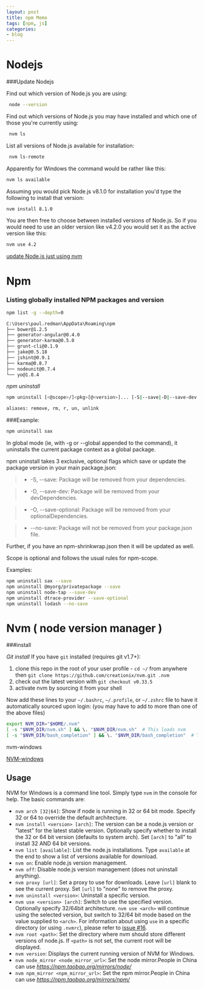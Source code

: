 ```yaml
---
layout: post
title: npm Memo 
tags: [npm, js]
categories:
- blog
---
```


Nodejs
=================
###Update Nodejs
 

 Find out which version of Node.js you are using:
```sh
 node --version
```
 Find out which versions of Node.js you may have installed and which one of those you're currently using:
```sh
 nvm ls
```
 List all versions of Node.js available for installation:
```sh
 nvm ls-remote
```
 Apparently for Windows the command would be rather like this:
```sh 
nvm ls available
```
 Assuming you would pick Node.js v8.1.0 for installation you'd type the following to install that version:
```sh
nvm install 8.1.0
```
 You are then free to choose between installed versions of Node.js. So if you would need to use an older version like v4.2.0 you would   set it as the active version like this:
```sh 
nvm use 4.2
```

 [update Node.js just using nvm ](https://davidwalsh.name/nvm)
 
Npm
==================
### Listing globally installed NPM packages and version

```sh
npm list -g --depth=0
```
```sh
C:\Users\paul.redman\AppData\Roaming\npm
├── bower@1.2.5
├── generator-angular@0.4.0
├── generator-karma@0.5.0
├── grunt-cli@0.1.9
├── jake@0.5.18
├── jshint@0.9.1
├── karma@0.8.7
├── nodeunit@0.7.4
└── yo@1.0.4
```
_npm uninstall_

```sh
npm uninstall [<@scope>/]<pkg>[@<version>]... [-S|--save|-D|--save-dev|-O|--save-optional|--no-save]

aliases: remove, rm, r, un, unlink
```
###Example:
```sh
npm uninstall sax
```

In global mode (ie, with -g or --global appended to the command), it uninstalls the current package context as a global package.

npm uninstall takes 3 exclusive, optional flags which save or update the package version in your main package.json:

>- -S, --save: Package will be removed from your dependencies.

>- -D, --save-dev: Package will be removed from your devDependencies.

>- -O, --save-optional: Package will be removed from your optionalDependencies.

>- --no-save: Package will not be removed from your package.json file.

Further, if you have an npm-shrinkwrap.json then it will be updated as well.

Scope is optional and follows the usual rules for npm-scope.

Examples:

```sh
npm uninstall sax --save
npm uninstall @myorg/privatepackage --save
npm uninstall node-tap --save-dev
npm uninstall dtrace-provider --save-optional
npm uninstall lodash --no-save
```


Nvm ( node version manager )
==================

###install

  _Git install_
  If you have `git` installed (requires git v1.7+):

  1. clone this repo in the root of your user profile
    - `cd ~/` from anywhere then `git clone https://github.com/creationix/nvm.git .nvm`
  1. check out the latest version with `git checkout v0.33.5`
  1. activate nvm by sourcing it from your shell

  Now add these lines to your `~/.bashrc`, `~/.profile`, or `~/.zshrc` file to have it automatically sourced upon login:
  (you may have to add to more than one of the above files)

  ```sh
  export NVM_DIR="$HOME/.nvm"
  [ -s "$NVM_DIR/nvm.sh" ] && \. "$NVM_DIR/nvm.sh"  # This loads nvm
  [ -s "$NVM_DIR/bash_completion" ] && \. "$NVM_DIR/bash_completion"  # This loads nvm bash_completion
  ```
  nvm-windows

  [NVM-windows](https://github.com/coreybutler/nvm-windows)

  ## Usage

  NVM for Windows is a command line tool. Simply type `nvm` in the console for help. The basic commands are:

  - `nvm arch [32|64]`: Show if node is running in 32 or 64 bit mode. Specify 32 or 64 to override the default architecture.
  - `nvm install <version> [arch]`: The version can be a node.js version or "latest" for the latest stable version. Optionally specify whether to install the 32 or 64 bit version (defaults to system arch). Set `[arch]` to "all" to install 32 AND 64 bit versions.
  - `nvm list [available]`: List the node.js installations. Type `available` at the end to show a list of versions available for download.
  - `nvm on`: Enable node.js version management.
  - `nvm off`: Disable node.js version management (does not uninstall anything).
  - `nvm proxy [url]`: Set a proxy to use for downloads. Leave `[url]` blank to see the current proxy. Set `[url]` to "none" to remove the proxy.
  - `nvm uninstall <version>`: Uninstall a specific version.
  - `nvm use <version> [arch]`: Switch to use the specified version. Optionally specify 32/64bit architecture. `nvm use <arch>` will continue using the selected version, but switch to 32/64 bit mode based on the value supplied to `<arch>`. For information about using `use` in a specific directory (or using `.nvmrc`), please refer to [issue #16](https://github.com/coreybutler/nvm-windows/issues/16).
  - `nvm root <path>`: Set the directory where nvm should store different versions of node.js. If `<path>` is not set, the current root will be displayed.
  - `nvm version`: Displays the current running version of NVM for Windows.
  - `nvm node_mirror <node_mirror_url>`: Set the node mirror.People in China can use *https://npm.taobao.org/mirrors/node/*
  - `nvm npm_mirror <npm_mirror_url>`: Set the npm mirror.People in China can use *https://npm.taobao.org/mirrors/npm/*



